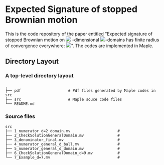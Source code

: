#  Expected Signature of stopped Brownian motion

 This is the code repository of the paper entitled "Expected signature of stopped Brownian motion on <img src="https://render.githubusercontent.com/render/math?math=%24d%24"> -dimensional <img src="https://render.githubusercontent.com/render/math?math=%24C%5E%7B2%2C%20%5Calpha%7D%24">-domains has finite radius of convergence everywhere: <img src="https://render.githubusercontent.com/render/math?math=%242%20%5Cleq%20d%20%5Cleq%208%24">". The codes are implemented in Maple.
 
 ## Directory Layout 
 ### A top-level directory layout
    .
    ├── pdf                     # Pdf files generated by Maple codes in src
    ├── src                     # Maple souce code files 
    └── README.md
### Source files
    src
    ├── 1_numerator_d=2_domain.mv                     # 
    ├── 2_CheckSolutionGeneralDomain.mv               #  
    ├── 3_denominator_final.mv                        #
    ├── 4_numerator_general_d_ball.mv                 #
    ├── 5_numerator_general_d_domain.mv               #
    ├── 6_CheckSolutionGeneralDomain_d=9.mv           #
    └── 7_Example_d=7.mv                              #
